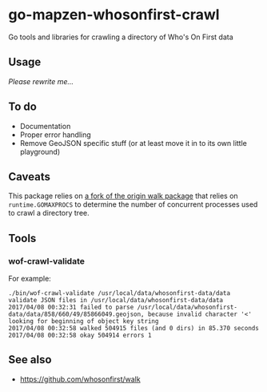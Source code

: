 # go-mapzen-whosonfirst-crawl

Go tools and libraries for crawling a directory of Who's On First data

## Usage

_Please rewrite me..._

## To do

* Documentation
* Proper error handling
* Remove GeoJSON specific stuff (or at least move it in to its own little playground)

## Caveats

This package relies on [a fork of the origin walk package](https://github.com/whosonfirst/walk) that relies on `runtime.GOMAXPROCS` to determine the number of concurrent processes used to crawl a directory tree.

## Tools

### wof-crawl-validate

For example:

```
./bin/wof-crawl-validate /usr/local/data/whosonfirst-data/data
validate JSON files in /usr/local/data/whosonfirst-data/data
2017/04/08 00:32:31 failed to parse /usr/local/data/whosonfirst-data/data/858/660/49/85866049.geojson, because invalid character '<' looking for beginning of object key string
2017/04/08 00:32:58 walked 504915 files (and 0 dirs) in 85.370 seconds
2017/04/08 00:32:58 okay 504914 errors 1
```

## See also

* https://github.com/whosonfirst/walk